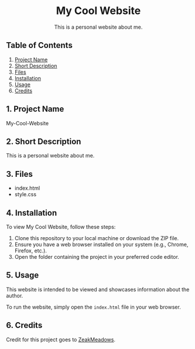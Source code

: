 <div align="center">
  <h1>My Cool Website</h1>
  <p>This is a personal website about me.</p>
</div>

## Table of Contents

1. [Project Name](#1-project-name)
2. [Short Description](#2-short-description)
3. [Files](#3-files)
4. [Installation](#4-installation)
5. [Usage](#5-usage)
6. [Credits](#6-credits)

## 1. Project Name

My-Cool-Website

## 2. Short Description

This is a personal website about me.

## 3. Files

- index.html
- style.css

## 4. Installation

To view My Cool Website, follow these steps:

1. Clone this repository to your local machine or download the ZIP file.
2. Ensure you have a web browser installed on your system (e.g., Chrome, Firefox, etc.).
3. Open the folder containing the project in your preferred code editor.

## 5. Usage

This website is intended to be viewed and showcases information about the author.

To run the website, simply open the `index.html` file in your web browser.

## 6. Credits

Credit for this project goes to [ZeakMeadows](https://github.com/ZeakMeadows).
